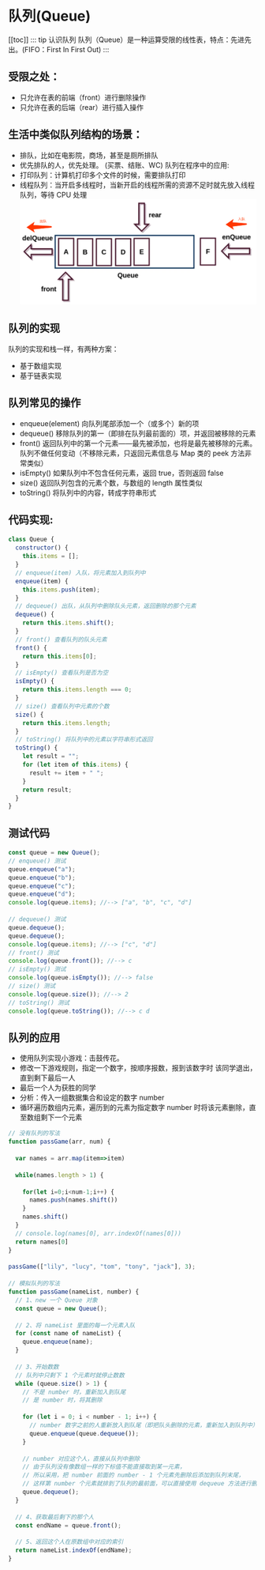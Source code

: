 # 队列(Queue)
[[toc]]
::: tip 认识队列
队列（Queue）是一种运算受限的线性表，特点：先进先出。(FIFO：First In First Out)
:::
## 受限之处：
* 只允许在表的前端（front）进行删除操作
* 只允许在表的后端（rear）进行插入操作
## 生活中类似队列结构的场景：
* 排队，比如在电影院，商场，甚至是厕所排队
* 优先排队的人，优先处理。 (买票、结账、WC)
队列在程序中的应用:
* 打印队列：计算机打印多个文件的时候，需要排队打印
* 线程队列：当开启多线程时，当新开启的线程所需的资源不足时就先放入线程队列，等待 CPU 处理
![队列图解](./imgs/queue.png)
## 队列的实现
队列的实现和栈一样，有两种方案：
* 基于数组实现
* 基于链表实现
## 队列常见的操作
* enqueue(element) 向队列尾部添加一个（或多个）新的项
* dequeue() 移除队列的第一（即排在队列最前面的）项，并返回被移除的元素
* front() 返回队列中的第一个元素——最先被添加，也将是最先被移除的元素。队列不做任何变动（不移除元素，只返回元素信息与 Map 类的 peek 方法非常类似）
* isEmpty() 如果队列中不包含任何元素，返回 true，否则返回 false
* size() 返回队列包含的元素个数，与数组的 length 属性类似
* toString() 将队列中的内容，转成字符串形式
## 代码实现:
```js
class Queue {
  constructor() {
    this.items = [];
  }
  // enqueue(item) 入队，将元素加入到队列中
  enqueue(item) {
    this.items.push(item);
  }
  // dequeue() 出队，从队列中删除队头元素，返回删除的那个元素
  dequeue() {
    return this.items.shift();
  }
  // front() 查看队列的队头元素
  front() {
    return this.items[0];
  }
  // isEmpty() 查看队列是否为空
  isEmpty() {
    return this.items.length === 0;
  }
  // size() 查看队列中元素的个数
  size() {
    return this.items.length;
  }
  // toString() 将队列中的元素以字符串形式返回
  toString() {
    let result = "";
    for (let item of this.items) {
      result += item + " ";
    }
    return result;
  }
}
```
## 测试代码
```js
const queue = new Queue();
// enqueue() 测试
queue.enqueue("a");
queue.enqueue("b");
queue.enqueue("c");
queue.enqueue("d");
console.log(queue.items); //--> ["a", "b", "c", "d"]

// dequeue() 测试
queue.dequeue();
queue.dequeue();
console.log(queue.items); //--> ["c", "d"]
// front() 测试
console.log(queue.front()); //--> c
// isEmpty() 测试
console.log(queue.isEmpty()); //--> false
// size() 测试
console.log(queue.size()); //--> 2
// toString() 测试
console.log(queue.toString()); //--> c d
```
## 队列的应用
* 使用队列实现小游戏：击鼓传花。
* 修改一下游戏规则，指定一个数字，按顺序报数，报到该数字时 该同学退出，直到剩下最后一人
* 最后一个人为获胜的同学
* 分析：传入一组数据集合和设定的数字 number 
* 循环遍历数组内元素，遍历到的元素为指定数字 number 时将该元素删除，直至数组剩下一个元素

```js
// 没有队列的写法
function passGame(arr, num) {
 
  var names = arr.map(item=>item)
  
  while(names.length > 1) {
    
    for(let i=0;i<num-1;i++) {
      names.push(names.shift())
    }
    names.shift()
  }
  // console.log(names[0], arr.indexOf(names[0]))
  return names[0]
}

passGame(["lily", "lucy", "tom", "tony", "jack"], 3);

// 模拟队列的写法
function passGame(nameList, number) {
  // 1、new 一个 Queue 对象
  const queue = new Queue();

  // 2、将 nameList 里面的每一个元素入队
  for (const name of nameList) {
    queue.enqueue(name);
  }

  // 3、开始数数
  // 队列中只剩下 1 个元素时就停止数数
  while (queue.size() > 1) {
    // 不是 number 时，重新加入到队尾
    // 是 number 时，将其删除

    for (let i = 0; i < number - 1; i++) {
      // number 数字之前的人重新放入到队尾（即把队头删除的元素，重新加入到队列中）
      queue.enqueue(queue.dequeue());
    }

    // number 对应这个人，直接从队列中删除
    // 由于队列没有像数组一样的下标值不能直接取到某一元素，
    // 所以采用，把 number 前面的 number - 1 个元素先删除后添加到队列末尾，
    // 这样第 number 个元素就排到了队列的最前面，可以直接使用 dequeue 方法进行删除
    queue.dequeue();
  }

  // 4、获取最后剩下的那个人
  const endName = queue.front();

  // 5、返回这个人在原数组中对应的索引
  return nameList.indexOf(endName);
}
```